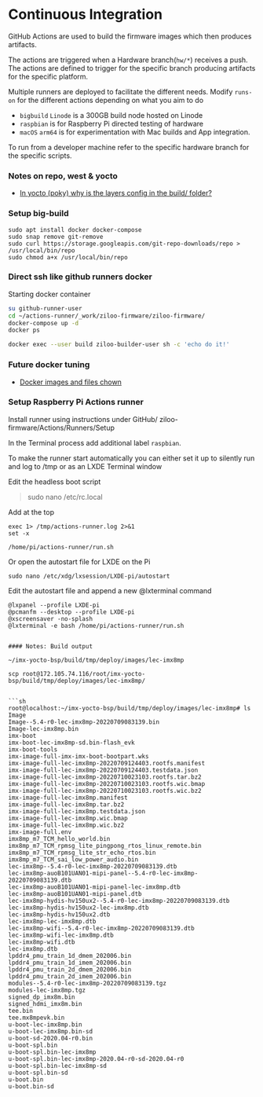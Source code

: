 # Continuous Integration

GitHub Actions are used to build the firmware images which then produces artifacts.

The actions are triggered when a Hardware branch(`hw/*`) receives a push.
The actions are defined to trigger for the specific branch producing artifacts for the specific platform.

Multiple runners are deployed to facilitate the different needs.
Modify `runs-on` for the different actions depending on what you aim to do

- `bigbuild` `Linode` is a 300GB build node hosted on Linode
- `raspbian` is for Raspberry Pi directed testing of hardware
- `macOS` `arm64` is for experimentation with Mac builds and App integration.

To run from a developer machine refer to the specific hardware branch for the specific scripts.

### Notes on repo, west & yocto

- [In yocto (poky) why is the layers config in the build/ folder?](https://stackoverflow.com/questions/45864903/in-yocto-poky-why-is-the-layers-config-in-the-build-folder)


### Setup big-build

    sudo apt install docker docker-compose
    sudo snap remove git-remove
    sudo curl https://storage.googleapis.com/git-repo-downloads/repo > /usr/local/bin/repo
    sudo chmod a+x /usr/local/bin/repo

### Direct ssh like github runners docker

Starting docker container

```sh
su github-runner-user
cd ~/actions-runner/_work/ziloo-firmware/ziloo-firmware/
docker-compose up -d
docker ps
```

```sh
docker exec --user build ziloo-builder-user sh -c 'echo do it!'
```


### Future docker tuning

- [Docker images and files chown](https://blog.mornati.net/docker-images-and-files-chown)


### Setup Raspberry Pi Actions runner

Install runner using instructions under GitHub/ ziloo-firmware/Actions/Runners/Setup

In the Terminal process add additional label `raspbian`.

To make the runner start automatically you can either set it up to silently run and log to /tmp or as an LXDE Terminal window

Edit the headless boot script

> sudo nano /etc/rc.local

Add at the top

```shell
exec 1> /tmp/actions-runner.log 2>&1
set -x

/home/pi/actions-runner/run.sh
```

Or open the autostart file for LXDE on the Pi

```
sudo nano /etc/xdg/lxsession/LXDE-pi/autostart
```

Edit the autostart file and append a new @lxterminal command

```
@lxpanel --profile LXDE-pi
@pcmanfm --desktop --profile LXDE-pi
@xscreensaver -no-splash
@lxterminal -e bash /home/pi/actions-runner/run.sh


#### Notes: Build output

~/imx-yocto-bsp/build/tmp/deploy/images/lec-imx8mp

scp root@172.105.74.116/root/imx-yocto-bsp/build/tmp/deploy/images/lec-imx8mp/


```sh
root@localhost:~/imx-yocto-bsp/build/tmp/deploy/images/lec-imx8mp# ls
Image
Image--5.4-r0-lec-imx8mp-20220709083139.bin
Image-lec-imx8mp.bin
imx-boot
imx-boot-lec-imx8mp-sd.bin-flash_evk
imx-boot-tools
imx-image-full-imx-imx-boot-bootpart.wks
imx-image-full-lec-imx8mp-20220709124403.rootfs.manifest
imx-image-full-lec-imx8mp-20220709124403.testdata.json
imx-image-full-lec-imx8mp-20220710023103.rootfs.tar.bz2
imx-image-full-lec-imx8mp-20220710023103.rootfs.wic.bmap
imx-image-full-lec-imx8mp-20220710023103.rootfs.wic.bz2
imx-image-full-lec-imx8mp.manifest
imx-image-full-lec-imx8mp.tar.bz2
imx-image-full-lec-imx8mp.testdata.json
imx-image-full-lec-imx8mp.wic.bmap
imx-image-full-lec-imx8mp.wic.bz2
imx-image-full.env
imx8mp_m7_TCM_hello_world.bin
imx8mp_m7_TCM_rpmsg_lite_pingpong_rtos_linux_remote.bin
imx8mp_m7_TCM_rpmsg_lite_str_echo_rtos.bin
imx8mp_m7_TCM_sai_low_power_audio.bin
lec-imx8mp--5.4-r0-lec-imx8mp-20220709083139.dtb
lec-imx8mp-auoB101UAN01-mipi-panel--5.4-r0-lec-imx8mp-20220709083139.dtb
lec-imx8mp-auoB101UAN01-mipi-panel-lec-imx8mp.dtb
lec-imx8mp-auoB101UAN01-mipi-panel.dtb
lec-imx8mp-hydis-hv150ux2--5.4-r0-lec-imx8mp-20220709083139.dtb
lec-imx8mp-hydis-hv150ux2-lec-imx8mp.dtb
lec-imx8mp-hydis-hv150ux2.dtb
lec-imx8mp-lec-imx8mp.dtb
lec-imx8mp-wifi--5.4-r0-lec-imx8mp-20220709083139.dtb
lec-imx8mp-wifi-lec-imx8mp.dtb
lec-imx8mp-wifi.dtb
lec-imx8mp.dtb
lpddr4_pmu_train_1d_dmem_202006.bin
lpddr4_pmu_train_1d_imem_202006.bin
lpddr4_pmu_train_2d_dmem_202006.bin
lpddr4_pmu_train_2d_imem_202006.bin
modules--5.4-r0-lec-imx8mp-20220709083139.tgz
modules-lec-imx8mp.tgz
signed_dp_imx8m.bin
signed_hdmi_imx8m.bin
tee.bin
tee.mx8mpevk.bin
u-boot-lec-imx8mp.bin
u-boot-lec-imx8mp.bin-sd
u-boot-sd-2020.04-r0.bin
u-boot-spl.bin
u-boot-spl.bin-lec-imx8mp
u-boot-spl.bin-lec-imx8mp-2020.04-r0-sd-2020.04-r0
u-boot-spl.bin-lec-imx8mp-sd
u-boot-spl.bin-sd
u-boot.bin
u-boot.bin-sd
```
